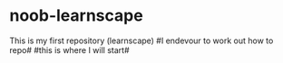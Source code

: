 noob-learnscape
===============

This is my first repository (learnscape)
#I endevour to work out how to repo#
#this is where I will start#
